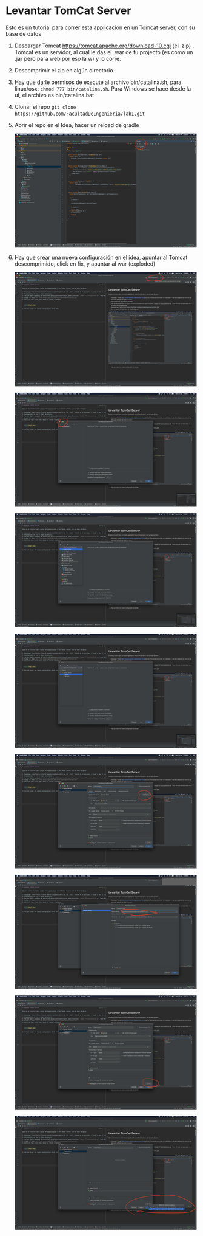# Levantar TomCat Server

Esto es un tutorial para correr esta applicación en un Tomcat server, con su base de datos

1. Descargar Tomcat https://tomcat.apache.org/download-10.cgi (el .zip) . Tomcat es un servidor, al cual le das el .war de tu projecto (es como un .jar pero para web por eso la w) y lo corre.
2. Descomprimir el zip en algún directorio.
3. Hay que darle permisos de execute al archivo bin/catalina.sh, para linux/osx: `chmod 777 bin/catalina.sh`. Para Windows se hace desde la ui, el archivo es bin/catalina.bat  
3. Clonar el repo `git clone https://github.com/FacultadDeIngenieria/lab1.git`
4. Abrir el repo en el Idea, hacer un reload de gradle

 
   ![](./img/1.png)

5. Hay que crear una nueva configuración en el idea, apuntar al Tomcat descomprimido, click en fix, y apuntar al war (exploded)


   ![](./img/2.png)
   
   ![](./img/3.png)
   
   ![](./img/4.png)
   
   ![](./img/5.png)
   
   ![](./img/6.png)
   
   ![](./img/7.png)
   
   ![](./img/8.png)
   
   ![](./img/9.png)

   






